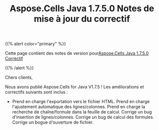 ﻿---
title: Aspose.Cells Java 1.7.5.0 Notes de mise à jour du correctif
type: docs
weight: 60
url: /fr/java/aspose-cells-java-1-7-5-0-hot-fix-release-notes/
---
{{% alert color="primary" %}} 

 Cette page contient des notes de version pour[Aspose.Cells Java 1.7.5.0 Correctif](https://downloads.aspose.com/cells/java/new-releases/aspose.cells-java-1.7.5.0-hot-fix/)

{{% /alert %}} 

 Chers clients,

 Nous avons publié Aspose.Cells for Java V1.7.5 ! Les améliorations et correctifs suivants sont inclus :

- Prend en charge l'exportation vers le fichier HTML.
Prend en charge l'ajustement automatique des lignes/colonnes.
 Prend en charge la recherche de chaîne/formule dans la feuille de calcul.
 Corrige un bug d'insertion de lignes/colonnes.
 Corrige un bug de calcul des formules.
 Corrige un bogue d'ouverture de fichier.
